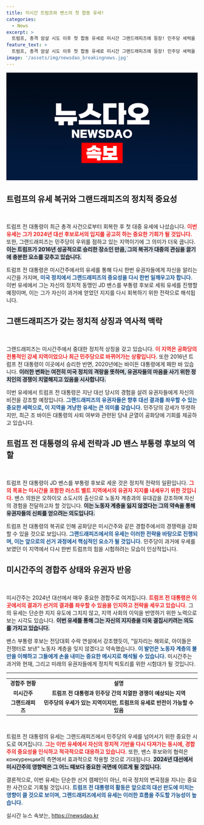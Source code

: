 ```yaml
---
title: 미시간 트럼프와 밴스의 첫 합동 유세!
categories:
  - News
excerpt: >
  트럼프, 총격 암살 시도 이후 첫 합동 유세로 미시간 그랜드래피즈에 등장! 민주당 세력을 뚫고 러스트 벨트 유권자를 다시 소환할 수 있을까? 분위기 급변의 순간이 기다리고 있다.
feature_text: >
  트럼프, 총격 암살 시도 이후 첫 합동 유세로 미시간 그랜드래피즈에 등장! 민주당 세력을 뚫고 러스트 벨트 유권자를 다시 소환할 수 있을까? 분위기 급변의 순간이 기다리고 있다.
image: '/assets/img/newsdao_breakingnews.jpg'
---
```


<p><img src="/assets/img/newsdao_breakingnews.jpg" alt="koreaapp 속보" /></p>

<h2 data-ke-size="size26">트럼프의 유세 복귀와 그랜드래피즈의 정치적 중요성</h2>

<p data-ke-size="size16">&nbsp;</p>

<p>트럼프 전 대통령이 최근 총격 사건으로부터 회복한 후 첫 대중 유세에 나섰습니다. <b><span style="color: #ee2323;">이번 유세는 그가 2024년 대선 후보로서의 입지를 공고히 하는 중요한 기회가 될 것입니다.</span></b> 또한, 그랜드래피즈는 민주당이 우위를 점하고 있는 지역이기에 그 의미가 더욱 큽니다. <b><span style="background-color: #21538527;">이는 트럼프가 2016년 성공적으로 승리한 장소인 만큼, 그의 복귀가 대중의 관심을 끌기에 충분한 요소를 갖추고 있습니다.</span></b> </p>

<p>트럼프 전 대통령은 미시간주에서의 유세를 통해 다시 한번 유권자들에게 자신을 알리는 시간을 가지며, <b><span style="color: #1a5490;">미국 정치에서 그랜드래피즈의 중요성을 다시 한번 일깨우고자 합니다.</span></b> 이번 유세에서 그는 자신의 정치적 동맹인 JD 밴스를 부통령 후보로 세워 유세를 진행할 예정이며, 이는 그가 자신이 과거에 얻었던 지지를 다시 회복하기 위한 전략으로 해석됩니다. </p>

<h2 data-ke-size="size26">그랜드래피즈가 갖는 정치적 상징과 역사적 맥락</h2>

<p data-ke-size="size16">&nbsp;</p>

<p>그랜드래피즈는 미시간주에서 중대한 정치적 상징을 갖고 있습니다. <b><span style="color: #ee2323;">이 지역은 공화당의 전통적인 강세 지역이었으나 최근 민주당으로 바뀌어가는 상황입니다.</span></b> 또한 2016년 트럼프 전 대통령이 이곳에서 승리한 반면, 2020년에는 바이든 대통령에게 패한 바 있습니다. <b><span style="background-color: #21538527;">이러한 변화는 여전히 미국 정치의 격랑을 뜻하며, 유권자들의 마음을 사기 위한 정치인의 경쟁이 치열해지고 있음을 시사합니다.</span></b> </p>

<p>이번 유세에서 트럼프 전 대통령은 지난 대선 당시의 경험을 살려 유권자들에게 자신의 비전을 강조할 예정입니다. <b><span style="color: #1a5490;">그랜드래피즈의 유권자들은 향후 대선 결과를 좌우할 수 있는 중요한 세력으로, 이 지역을 겨냥한 유세는 큰 의미를 갖습니다.</span></b> 민주당의 강세가 뚜렷하지만, 최근 조 바이든 대통령의 사퇴 여부와 관련된 당내 균열이 공화당에 기회를 제공하고 있습니다.</p>

<h2 data-ke-size="size26">트럼프 전 대통령의 유세 전략과 JD 밴스 부통령 후보의 역할</h2>

<p data-ke-size="size16">&nbsp;</p>

<p>트럼프 전 대통령이 JD 밴스를 부통령 후보로 세운 것은 정치적 전략의 일환입니다. <b><span style="color: #ee2323;">그의 목표는 미시간을 포함한 러스트 벨트 지역에서의 유권자 지지를 내세우기 위한 것입니다.</span></b> 밴스 의원은 오하이오 소도시의 출신으로 노동자 계층과의 유대감을 강조하며 자신의 경험을 전달하고자 할 것입니다. <b><span style="background-color: #21538527;">이는 노동자 계층을 잃지 않겠다는 그의 약속을 통해 유권자들의 신뢰를 얻으려는 의도입니다.</span></b></p>

<p>트럼프 전 대통령의 복귀로 인해 공화당은 미시간주와 같은 경합주에서의 경쟁력을 강화할 수 있을 것으로 보입니다. <b><span style="color: #1a5490;">그랜드래피즈에서의 유세는 이러한 전략을 바탕으로 진행되며, 이는 앞으로의 선거 과정에서 핵심적인 요소가 될 것입니다.</span></b> 민주당이 과거에 우세를 보였던 이 지역에서 다시 한번 트럼프의 힘을 시험하려는 모습이 인상적입니다.</p>

<h2 data-ke-size="size26">미시간주의 경합주 상태와 유권자 반응</h2>

<p data-ke-size="size16">&nbsp;</p>

<p>미시간주는 2024년 대선에서 매우 중요한 경합주로 여겨집니다. <b><span style="color: #ee2323;">트럼프 전 대통령은 이곳에서의 결과가 선거의 결과를 좌우할 수 있음을 인지하고 전략을 세우고 있습니다.</span></b> 그의 유세는 단순한 지지 유도에 그치지 않고, 지역 사회의 이익을 반영하기 위한 노력으로 보는 시각도 있습니다. <b><span style="background-color: #21538527;">이번 유세를 통해 그는 자신의 지지층을 더욱 결집시키려는 의도를 가지고 있습니다.</span></b></p>

<p>밴스 부통령 후보는 전당대회 수락 연설에서 강조했듯이, “일자리는 해외로, 아이들은 전쟁터로 보낸” 노동자 계층을 잊지 않겠다고 약속했습니다. <b><span style="color: #1a5490;">이 발언은 노동자 계층의 불만을 이해하고 그들에게 손을 내미는 중요한 메시지로 해석될 수 있습니다.</span></b> 미시간주는 과거와 현재, 그리고 미래의 유권자들에게 정치적 빅토리를 위한 시험대가 될 것입니다.</p>

<hr>

<table style="width: 100%;">
    <tr>
        <td style="text-align: center; height: 17px;"><b>경합주 현황</b></td>
        <td style="text-align: center; height: 17px;"><b>설명</b></td>
    </tr>
    <tr>
        <td style="text-align: center; height: 17px;"><b>미시간주</b></td>
        <td style="text-align: center; height: 17px;"><b>트럼프 전 대통령과 민주당 간의 치열한 경쟁이 예상되는 지역</b></td>
    </tr>
    <tr>
        <td style="text-align: center; height: 17px;"><b>그랜드래피즈</b></td>
        <td style="text-align: center; height: 17px;"><b>민주당의 우세가 있는 지역이지만, 트럼프의 유세로 반전이 가능할 수 있음</b></td>
    </tr>
</table>

<p data-ke-size="size16">&nbsp;</p>

<p>트럼프 전 대통령의 유세는 그랜드래피즈에서 민주당의 우세를 넘어서기 위한 중요한 시도로 여겨집니다. <b><span style="color: #ee2323;">그는 이번 유세에서 자신의 정치적 기반을 다시 다져가는 동시에, 경합주의 중요성을 인식하고 적극적으로 대응하고 있습니다.</span></b> 또한, 밴스 후보와의 협력은 конкуренции의 측면에서 효과적으로 작용할 것으로 기대됩니다. <b><span style="background-color: #21538527;">2024년 대선에서 미시간주의 영향력은 그 어느 때보다 중요한 국면에 이르게 될 것입니다.</span></b> </p>

<p>결론적으로, 이번 유세는 단순한 선거 캠페인이 아닌, 미국 정치의 변곡점을 지나는 중요한 사건으로 기록될 것입니다. <b><span style="color: #1a5490;">트럼프 전 대통령의 활동은 앞으로의 대선 판도에 미치는 영향이 클 것으로 보이며, 그랜드래피즈에서의 유세는 이러한 흐름을 주도할 가능성이 높습니다.</span></b></p>
실시간 뉴스 속보는, <a href="https://newsdao.kr" rel="dofollow">https://newsdao.kr</a>


